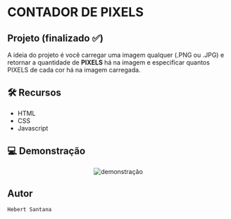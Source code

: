 # CONTADOR DE PIXELS
## Projeto (finalizado :white_check_mark:)

A ideia do projeto é você carregar uma imagem qualquer (.PNG ou .JPG) e retornar a quantidade de <strong>PIXELS</strong> há na imagem e especificar quantos PIXELS de cada cor há na imagem carregada.

## 🛠️ Recursos

* HTML
* CSS
* Javascript

## 💻 Demonstração
 <p align="center">
 <img align="center" alt="demonstração" src="./" />
 </p>


<p align="center">
<https://hebert-santana.github.io/churrascometro/>
</p>

## Autor
~~~ javascript
Hebert Santana
~~~







